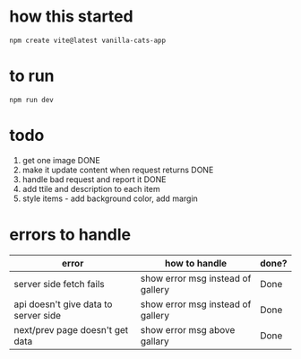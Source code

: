 # how this started
`npm create vite@latest vanilla-cats-app`

# to run
`npm run dev`


# todo
1. get one image DONE
2. make it update content when request returns DONE
3. handle bad request and report it DONE
4. add ttile and description to each item
5. style items - add background color, add margin

# errors to handle
| error | how to handle | done? |
|-------|---------------|-------|
| server side fetch fails | show error msg instead of gallery| Done |
| api doesn't give data to server side | show error msg instead of gallery| Done |
| next/prev page doesn't get data| show error msg above gallary | Done |